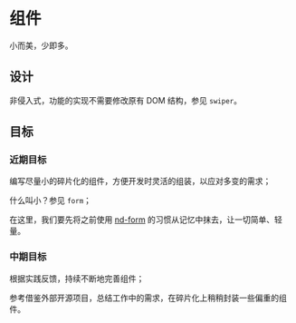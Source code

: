 # 组件

小而美，少即多。

## 设计

非侵入式，功能的实现不需要修改原有 DOM 结构，参见 `swiper`。

## 目标

### 近期目标

  编写尽量小的碎片化的组件，方便开发时灵活的组装，以应对多变的需求；

  什么叫小？参见 `form`；

  在这里，我们要先将之前使用 [nd-form](https://github.com/ndfront/nd-form) 的习惯从记忆中抹去，让一切简单、轻量。

### 中期目标

  根据实践反馈，持续不断地完善组件；

  参考借鉴外部开源项目，总结工作中的需求，在碎片化上稍稍封装一些偏重的组件。
